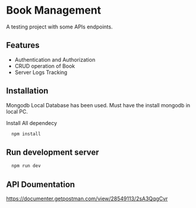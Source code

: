 
# Book Management

A testing project with some APIs endpoints. 


## Features

- Authentication and Authorization
- CRUD operation of Book
- Server Logs Tracking


## Installation

Mongodb Local Database has been used. Must have the install mongodb in local PC. 

Install All dependecy

```bash
  npm install
```


    
## Run development server

```bash
  npm run dev
```

## API Doumentation
 https://documenter.getpostman.com/view/28549113/2sA3QqgCvr
